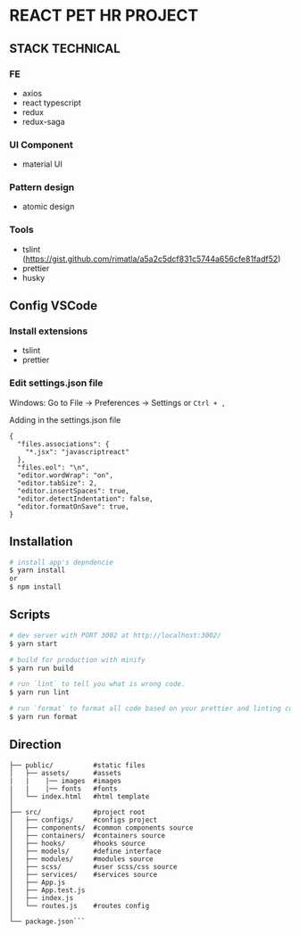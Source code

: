 # REACT PET HR PROJECT

## STACK TECHNICAL

### FE

- axios
- react typescript
- redux
- redux-saga

### UI Component

- material UI

### Pattern design

- atomic design

### Tools

- tslint (https://gist.github.com/rimatla/a5a2c5dcf831c5744a656cfe81fadf52)
- prettier
- husky

## Config VSCode

### Install extensions

- tslint
- prettier

### Edit settings.json file

Windows: Go to File -> Preferences -> Settings or `Ctrl + ,`

Adding in the settings.json file

```
{
  "files.associations": {
    "*.jsx": "javascriptreact"
  },
  "files.eol": "\n",
  "editor.wordWrap": "on",
  "editor.tabSize": 2,
  "editor.insertSpaces": true,
  "editor.detectIndentation": false,
  "editor.formatOnSave": true,
}
```

## Installation

```bash
# install app's depndencie
$ yarn install
or
$ npm install
```

## Scripts

```bash
# dev server with PORT 3002 at http://localhost:3002/
$ yarn start

# build for production with minify
$ yarn run build

# run `lint` to tell you what is wrong code.
$ yarn run lint

# run `format` to format all code based on your prettier and linting configuration.
$ yarn run format
```

## Direction

````
├── public/          #static files
│   ├── assets/      #assets
|   |    |── images  #images
|   |    |── fonts   #fonts
│   └── index.html   #html template
│
├── src/             #project root
│   ├── configs/     #configs project
│   ├── components/  #common components source
│   ├── containers/  #containers source
│   ├── hooks/       #hooks source
│   ├── models/      #define interface
│   ├── modules/     #modules source
│   ├── scss/        #user scss/css source
│   ├── services/    #services source
│   ├── App.js
│   ├── App.test.js
│   ├── index.js
│   └── routes.js    #routes config
│
└── package.json```
````
